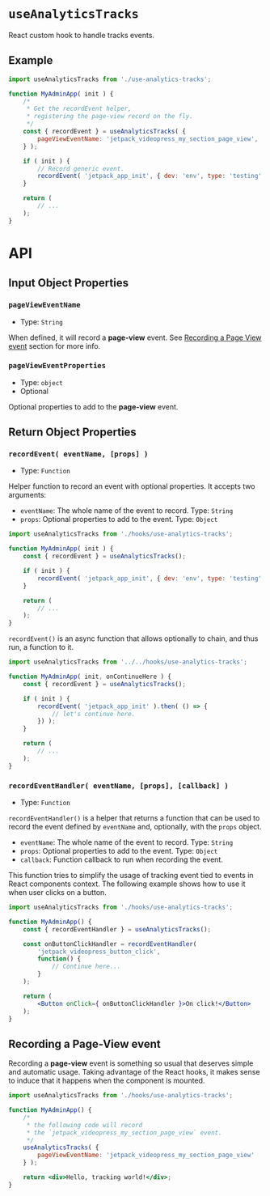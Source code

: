 # `useAnalyticsTracks`

React custom hook to handle tracks events.

## Example

```jsx
import useAnalyticsTracks from './use-analytics-tracks';

function MyAdminApp( init ) {
	/*
	 * Get the recordEvent helper,
	 * registering the page-view record on the fly.
	 */
	const { recordEvent } = useAnalyticsTracks( {
		pageViewEventName: 'jetpack_videopress_my_section_page_view',
	} );

	if ( init ) {
		// Record generic event.
		recordEvent( 'jetpack_app_init', { dev: 'env', type: 'testing' } )
	}

	return (
		// ...
	);
}
```
# API

## Input Object Properties

### `pageViewEventName`

-   Type: `String`

When defined, it will record a **page-view** event. See [Recording a Page View event](#recording-a-page-view-event) section for more info.

### `pageViewEventProperties`

-   Type: `object`
-   Optional

Optional properties to add to the **page-view** event.

## Return Object Properties

### `recordEvent( eventName, [props] )`

-   Type: `Function`

Helper function to record an event with optional properties. It accepts two arguments:

- `eventName`: The whole name of the event to record. Type: `String`
- `props`: Optional properties to add to the event. Type: `Object`

```jsx
import useAnalyticsTracks from './hooks/use-analytics-tracks';

function MyAdminApp( init ) {
	const { recordEvent } = useAnalyticsTracks();

	if ( init ) {
		recordEvent( 'jetpack_app_init', { dev: 'env', type: 'testing' } )
	}

	return (
		// ...
	);
}
```

`recordEvent()` is an async function that allows optionally to chain, and thus run, a function to it.

```jsx
import useAnalyticsTracks from '../../hooks/use-analytics-tracks';

function MyAdminApp( init, onContinueHere ) {
	const { recordEvent } = useAnalyticsTracks();

	if ( init ) {
		recordEvent( 'jetpack_app_init' ).then( () => {
			// let's continue here.
		}) );
	}

	return (
		// ...
	);
}
```

### `recordEventHandler( eventName, [props], [callback] )`

-   Type: `Function`

`recordEventHandler()` is a helper that returns a function that can be used to record the event defined by `eventName` and, optionally, with the `props` object.

- `eventName`: The whole name of the event to record. Type: `String`
- `props`: Optional properties to add to the event. Type: `Object`
- `callback`: Function callback to run when recording the event.

This function tries to simplify the usage of tracking event tied to events in React components context. The following example shows how to use it when user clicks on a button.

```jsx
import useAnalyticsTracks from './hooks/use-analytics-tracks';

function MyAdminApp() {
	const { recordEventHandler } = useAnalyticsTracks();

	const onButtonClickHandler = recordEventHandler(
		'jetpack_videopress_button_click',
		function() {
			// Continue here...
		}
	);

	return (
		<Button onClick={ onButtonClickHandler }>On click!</Button>
	);
}
```

## Recording a Page-View event

Recording a **page-view** event is something so usual that deserves simple and automatic usage.
Taking advantage of the React hooks, it makes sense to induce that it happens when the component is mounted.

```jsx
import useAnalyticsTracks from './hooks/use-analytics-tracks';

function MyAdminApp() {
	/*
	 * the following code will record
	 * the `jetpack_videopress_my_section_page_view` event.
	 */
	useAnalyticsTracks( {
		pageViewEventName: 'jetpack_videopress_my_section_page_view'
	} );

	return <div>Hello, tracking world!</div>;
}
```